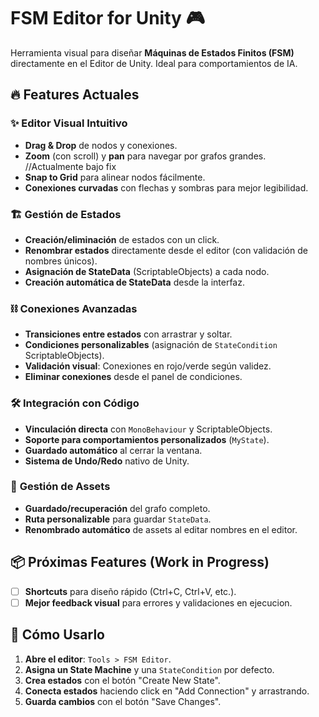 # FSM Editor for Unity 🎮

Herramienta visual para diseñar **Máquinas de Estados Finitos (FSM)** directamente en el Editor de Unity. Ideal para comportamientos de IA.

## 🔥 Features Actuales

### ✨ **Editor Visual Intuitivo**
- **Drag & Drop** de nodos y conexiones.
- **Zoom** (con scroll) y **pan** para navegar por grafos grandes. //Actualmente bajo fix
- **Snap to Grid** para alinear nodos fácilmente.
- **Conexiones curvadas** con flechas y sombras para mejor legibilidad.

### 🏗 **Gestión de Estados**
- **Creación/eliminación** de estados con un click.
- **Renombrar estados** directamente desde el editor (con validación de nombres únicos).
- **Asignación de StateData** (ScriptableObjects) a cada nodo.
- **Creación automática de StateData** desde la interfaz.

### ⛓ **Conexiones Avanzadas**
- **Transiciones entre estados** con arrastrar y soltar.
- **Condiciones personalizables** (asignación de `StateCondition` ScriptableObjects).
- **Validación visual**: Conexiones en rojo/verde según validez.
- **Eliminar conexiones** desde el panel de condiciones.

### 🛠 **Integración con Código**
- **Vinculación directa** con `MonoBehaviour` y ScriptableObjects.
- **Soporte para comportamientos personalizados** (`MyState`).
- **Guardado automático** al cerrar la ventana.
- **Sistema de Undo/Redo** nativo de Unity.

### 📁 **Gestión de Assets**
- **Guardado/recuperación** del grafo completo.
- **Ruta personalizable** para guardar `StateData`.
- **Renombrado automático** de assets al editar nombres en el editor.

## 📦 Próximas Features (Work in Progress)
- [ ] **Shortcuts** para diseño rápido (Ctrl+C, Ctrl+V, etc.).
- [ ] **Mejor feedback visual** para errores y validaciones en ejecucion.

## 🚀 Cómo Usarlo
1. **Abre el editor**: `Tools > FSM Editor`.
2. **Asigna un State Machine** y una `StateCondition` por defecto.
3. **Crea estados** con el botón "Create New State".
4. **Conecta estados** haciendo click en "Add Connection" y arrastrando.
5. **Guarda cambios** con el botón "Save Changes".
